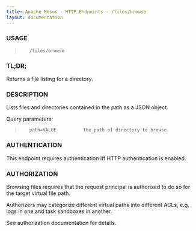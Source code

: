 ```yaml
---
title: Apache Mesos - HTTP Endpoints - /files/browse
layout: documentation
---
```

<!--- This is an automatically generated file. DO NOT EDIT! --->

### USAGE ###
>        /files/browse

### TL;DR; ###
Returns a file listing for a directory.

### DESCRIPTION ###
Lists files and directories contained in the path as
a JSON object.

Query parameters:

>        path=VALUE          The path of directory to browse.


### AUTHENTICATION ###
This endpoint requires authentication iff HTTP authentication is
enabled.

### AUTHORIZATION ###
Browsing files requires that the request principal is 
authorized to do so for the target virtual file path.

Authorizers may categorize different virtual paths into
different ACLs, e.g. logs in one and task sandboxes in
another.

See authorization documentation for details.